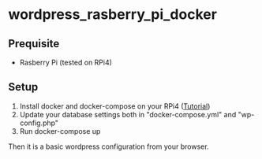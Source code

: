 # wordpress_rasberry_pi_docker

## Prequisite

- Rasberry Pi (tested on RPi4)

## Setup

1. Install docker and docker-compose on your RPi4 ([Tutorial](https://dev.to/rohansawant/installing-docker-and-docker-compose-on-the-raspberry-pi-in-5-simple-steps-3mgl))
2. Update your database settings both in "docker-compose.yml" and "wp-config.php"
3. Run docker-compose up

Then it is a basic wordpress configuration from your browser.

